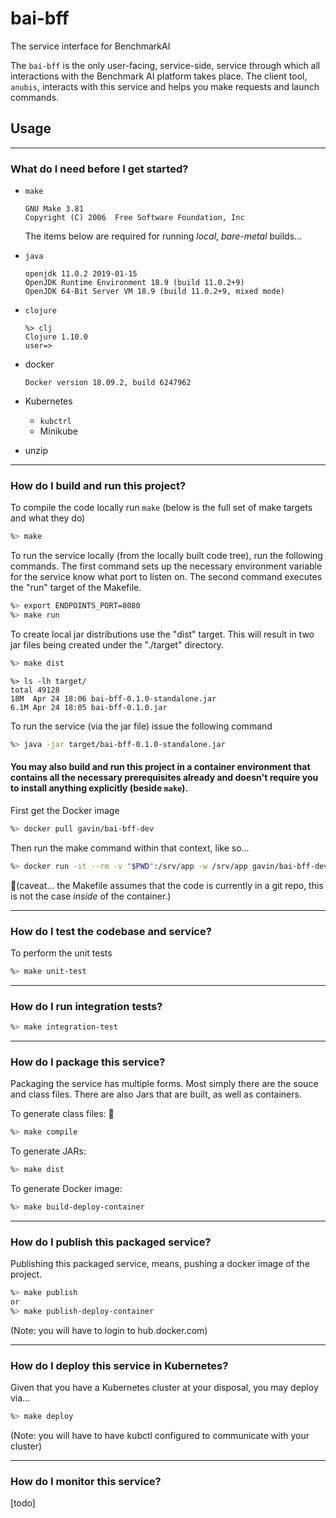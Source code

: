 # bai-bff

The service interface for BenchmarkAI

The `bai-bff` is the only user-facing, service-side, service through which all interactions with the Benchmark AI platform takes place.  The client tool, `anubis`, interacts with this service and helps you make requests and launch commands.

## Usage

---



### What do I need before I get started?

* `make`

  ```shell
  GNU Make 3.81
  Copyright (C) 2006  Free Software Foundation, Inc
  ```



  The items below are required for running *local*,  *bare-metal* builds...

* `java`

  ```shell
  openjdk 11.0.2 2019-01-15
  OpenJDK Runtime Environment 18.9 (build 11.0.2+9)
  OpenJDK 64-Bit Server VM 18.9 (build 11.0.2+9, mixed mode)
  ```

* `clojure`

  ```shell
  %> clj
  Clojure 1.10.0
  user=>
  ```

* docker

  ```shell
  Docker version 18.09.2, build 6247962
  ```

* Kubernetes
  * `kubctrl`
  * Minikube
  
* unzip

---

### How do I build and run this project?

To compile the code locally run `make`
(below is the full set of make targets and what they do)

```bash
%> make
```



To run the service locally (from the locally built code tree), run the following commands.  The first command sets up the necessary environment variable for the service know what port to listen on. The second command executes the "run" target of the Makefile.

```bash
%> export ENDPOINTS_PORT=8080
%> make run
```



To create local jar distributions use the "dist" target. This will result in two jar files being created under the "./target" directory.

```bash
%> make dist
```

```shell
%> ls -lh target/
total 49128
18M  Apr 24 18:06 bai-bff-0.1.0-standalone.jar
6.1M Apr 24 18:05 bai-bff-0.1.0.jar
```



To run the service (via the jar file) issue the following command

```bash
%> java -jar target/bai-bff-0.1.0-standalone.jar
```



#### You may also build and run this project in a container environment that contains all the necessary prerequisites already and doesn't require you to install anything explicitly (beside `make`).

First get the Docker image

```bash
%> docker pull gavin/bai-bff-dev
```
Then run the make command within that context, like so...

```bash
%> docker run -it --rm -v "$PWD":/srv/app -w /srv/app gavin/bai-bff-dev make
```
(caveat... the Makefile assumes that the code is currently in a git repo, this is not the case *inside* of the container.)

---

### How do I test the codebase and service?

To perform the unit tests

```bash
%> make unit-test
```

---

### How do I run integration tests?

```bash
%> make integration-test
```

---

### How do I package this service?

Packaging the service has multiple forms.  Most simply there are the souce and class files.  There are also Jars that are built, as well as containers.

To generate class files:

```bash
%> make compile
```
To generate JARs:

```bash
%> make dist
```
To generate Docker image:
```bash
%> make build-deploy-container
```

---

### How do I publish this packaged service?

Publishing this packaged service, means, pushing a docker image of the project.

```bash
%> make publish
or
%> make publish-deploy-container
```
(Note: you will have to login to hub.docker.com)

---

### How do I deploy this service in Kubernetes?

Given that you have a Kubernetes cluster at your disposal, you may deploy via...
```bash
%> make deploy
```
(Note: you will have to have kubctl configured to communicate with your cluster)


---

### How do I monitor this service?
[todo]
